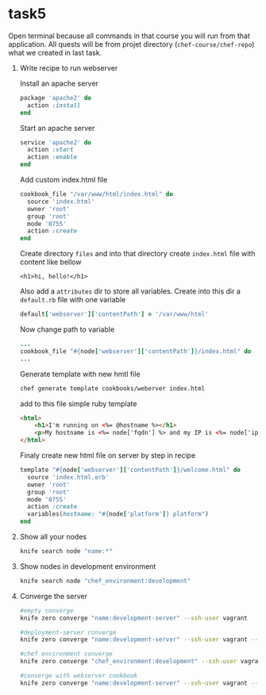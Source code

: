 # task5

Open terminal because all commands in that course you will run from that application. All quests will be from projet directory (`chef-course/chef-repo`) what we created in last task.

1. Write recipe to run webserver

    Install an apache server
    ```ruby
    package 'apache2' do
      action :install
    end
    ```

    Start an apache server
    ```ruby
    service 'apache2' do
      action :start
      action :enable
    end
    ```

    Add custom index.html file
    ```ruby
    cookbook_file "/var/www/html/index.html" do
      source 'index.html'
      owner 'root'
      group 'root'
      mode '0755'
      action :create
    end
    ```

    Create directory `files` and into that directory create `index.html` file with content like bellow
    ```thml
    <h1>hi, hello!</h1>
    ```

    Also add a `attributes` dir to store all variables. Create into this dir a `default.rb` file with one variable
    ```ruby
    default['webserver']['contentPath'] = '/var/www/html'

    ```

    Now change path to variable
    ```ruby
    ...
    cookbook_file "#{node['webserver']['contentPath']}/index.html" do
    ...
    ```

    Generate template with new hmtl file
    ```bash
    chef generate template cookbooks/weberver index.html
    ```

    add to this file simple ruby template
    ```html
    <html>
        <h1>I'm running on <%= @hostname %></h1>
        <p>My hostname is <%= node['fqdn'] %> and my IP is <%= node['ipaddress'] %>
    </html>
    ```

    Finaly create new html file on server by step in recipe
    ```ruby
    template "#{node['webserver']['contentPath']}/welcome.html" do
      source 'index.html.erb'
      owner 'root'
      group 'root'
      mode '0755'
      action :create
      variables(hostname: "#{node['platform']} platform")
    end
    ```

2. Show all your nodes

    ```bash
    knife search node "name:*"
    ```

3. Show nodes in development environment

    ```bash
    knife search node "chef_environment:development"
    ```

4. Converge the server

    ```bash
    #empty converge
    knife zero converge "name:development-server" --ssh-user vagrant

    #deployment-server converge
    knife zero converge "name:development-server" --ssh-user vagrant --override-runlist example

    #chef environment converge
    knife zero converge "chef_environment:development" --ssh-user vagrant --override-runlist example

    #converge with webserver cookbook
    knife zero converge "name:development-server" --ssh-user vagrant --override-runlist webserver
    ```
